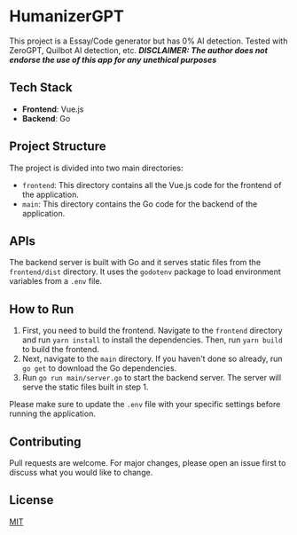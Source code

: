 # HumanizerGPT

This project is a Essay/Code generator but has 0% AI detection. Tested with ZeroGPT, Quilbot AI detection, etc. ***DISCLAIMER: The author does not endorse the use of this app for any unethical purposes***

## Tech Stack

- **Frontend**: Vue.js
- **Backend**: Go

## Project Structure

The project is divided into two main directories:

- `frontend`: This directory contains all the Vue.js code for the frontend of the application.
- `main`: This directory contains the Go code for the backend of the application.

## APIs

The backend server is built with Go and it serves static files from the `frontend/dist` directory. It uses the `godotenv` package to load environment variables from a `.env` file.

## How to Run

1. First, you need to build the frontend. Navigate to the `frontend` directory and run `yarn install` to install the dependencies. Then, run `yarn build` to build the frontend.
2. Next, navigate to the `main` directory. If you haven't done so already, run `go get` to download the Go dependencies.
3. Run `go run main/server.go` to start the backend server. The server will serve the static files built in step 1.

Please make sure to update the `.env` file with your specific settings before running the application.


## Contributing

Pull requests are welcome. For major changes, please open an issue first to discuss what you would like to change.

## License

[MIT](https://choosealicense.com/licenses/mit/)
